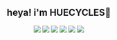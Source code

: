 <h2 align="center">heya! i'm HUECYCLES🌈</h2>
<p align="center">
  <a href="https://huecycles.tumblr.com/"><img src="https://img.shields.io/badge/Tumblr-%2336465D.svg?style=for-the-badge&logo=Tumblr&logoColor=white"></a>
  <a href="https://twitter.com/HUECYCLES/"><img src="https://img.shields.io/badge/Twitter-%231DA1F2.svg?style=for-the-badge&logo=Twitter&logoColor=white"></a>
  <a href="https://www.instagram.com/huecycles/"><img src="https://img.shields.io/badge/Instagram-%23E4405F.svg?style=for-the-badge&logo=Instagram&logoColor=white"></a>
  <a href="https://www.youtube.com/c/huecycles"><img src="https://img.shields.io/badge/YouTube-%23FF0000.svg?style=for-the-badge&logo=YouTube&logoColor=white"></a>
  <a href="https://soundcloud.com/huecycles"><img src="https://img.shields.io/badge/soundcloud-FF5500?style=for-the-badge&logo=soundcloud&logoColor=white"></a>
  <a href="https://www.tiktok.com/@huecycles"><img src="https://img.shields.io/badge/TikTok-%23000000.svg?style=for-the-badge&logo=TikTok&logoColor=white"></a>
</p>

